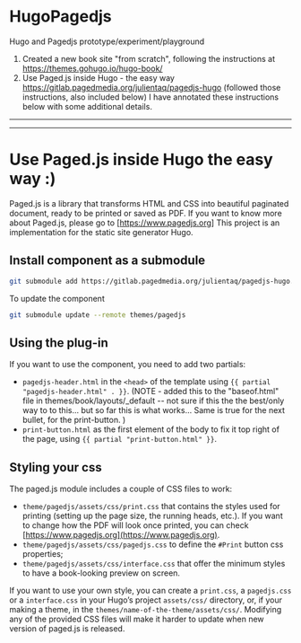 # HugoPagedjs
Hugo and Pagedjs prototype/experiment/playground

1. Created a new book site "from scratch", following the instructions at https://themes.gohugo.io/hugo-book/
2. Use Paged.js inside Hugo - the easy way https://gitlab.pagedmedia.org/julientaq/pagedjs-hugo (followed those instructions, also included below) I have annotated these instructions below with some additional details.






-----------
----------
# Use Paged.js inside Hugo the easy way :)

Paged.js is a library that transforms HTML and CSS into beautiful paginated document, ready to be printed or saved as PDF. If you want to know more about Paged.js, please go to [https://www.pagedjs.org]
This project is an implementation for the static site generator Hugo.

## Install component as a submodule

```sh
git submodule add https://gitlab.pagedmedia.org/julientaq/pagedjs-hugo.git themes/pagedjs
```

To update the component

```sh
git submodule update --remote themes/pagedjs
```


## Using the plug-in

If you want to use the component, you need to add two partials: 

- `pagedjs-header.html` in the `<head>` of the template using `{{ partial "pagedjs-header.html" . }}`. (NOTE - added this to the "baseof.html" file in themes/book/layouts/_default -- not sure if this the the best/only way to to this... but so far this is what works... Same is true for the next bullet, for the print-button. )
- `print-button.html` as the first element of the body to fix it top right of the page, using `{{ partial "print-button.html" }}`.

## Styling your css

The paged.js module includes a couple of CSS files to work:

- `theme/pagedjs/assets/css/print.css` that contains the styles used for printing (setting up the page size, the running heads, etc.). If you want to change how the PDF will look once printed, you can check [https://www.pagedjs.org](https://www.pagedjs.org).
- `theme/pagedjs/assets/css/pagedjs.css` to define the `#Print` button css properties;
- `theme/pagedjs/assets/css/interface.css` that offer the minimum styles to have a book-looking preview on screen.

If you want to use your own style, you can create a `print.css`, a `pagedjs.css` or a `interface.css` in your Hugo’s project `assets/css/` directory, or, if your making a theme, in the `themes/name-of-the-theme/assets/css/`. Modifying any of the provided CSS files will make it harder to update when new version of paged.js is released.

